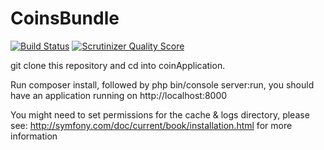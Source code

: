 CoinsBundle
===========

[![Build Status](https://travis-ci.org/llewellynthomas/coinApplication.png?branch=master)](https://travis-ci.org/llewellynthomas/coinApplication)
[![Scrutinizer Quality Score](https://scrutinizer-ci.com/g/llewellynthomas/coinApplication/badges/quality-score.png?s=f4f0e5eb78d53490de434e8a00b584ed54cff05a)](https://scrutinizer-ci.com/g/llewellynthomas/coinApplication/)

git clone this repository and cd into coinApplication.

Run composer install, followed by php bin/console server:run, you should have an application running on http://localhost:8000

You might need to set permissions for the cache & logs directory, please see: http://symfony.com/doc/current/book/installation.html for more information
